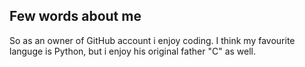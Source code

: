 ## Few words about me

So as an owner of GitHub account i enjoy coding. I think my favourite languge is Python, but i enjoy his original father "C" as well.
